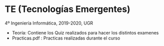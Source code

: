 # TE (Tecnologías Emergentes)

4º Ingeniería Informática, 2019-2020, UGR

- Teoría: Contiene los Quiz realizados para hacer los distintos examenes
- Practicas.pdf : Practicas realizadas durante el curso
